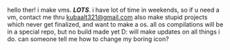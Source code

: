 hello ther! i make vms.
***LOTS***. 
i have lot of time in weekends, so if u need a vm, contact me thru kubaalt321@gmail.com
also make stupid projects which never get finalized, and want to make a os. 
all os compilations will be in a special repo, but no build made yet D:
will make updates on all things i do.
can someone tell me how to change my boring icon?
